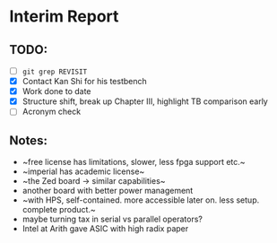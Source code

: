 # Interim Report

## TODO:
- [ ] `git grep REVISIT`
- [x] Contact Kan Shi for his testbench
- [x] Work done to date
- [x] Structure shift, break up Chapter III, highlight TB comparison early
- [ ] Acronym check

## Notes:
- ~free license has limitations, slower, less fpga support etc.~
- ~imperial has academic license~
- ~the Zed board -> similar capabilities~
- another board with better power management
- ~with HPS, self-contained. more accessible later on. less setup. 
  complete product.~
- maybe turning tax in serial vs parallel operators?
- Intel at Arith gave ASIC with high radix paper
